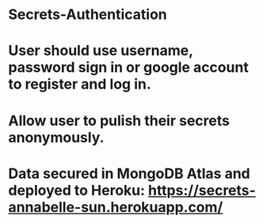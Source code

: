 # Secrets-Authentication
# User should use username, password sign in or google account to register and log in. 
# Allow user to pulish their secrets anonymously.
# Data secured in MongoDB Atlas and deployed to Heroku: https://secrets-annabelle-sun.herokuapp.com/
